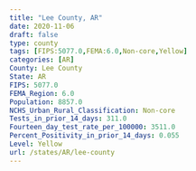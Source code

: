 ```yaml
---
title: "Lee County, AR"
date: 2020-11-06
draft: false
type: county
tags: [FIPS:5077.0,FEMA:6.0,Non-core,Yellow]
categories: [AR]
County: Lee County
State: AR
FIPS: 5077.0
FEMA_Region: 6.0
Population: 8857.0
NCHS_Urban_Rural_Classification: Non-core
Tests_in_prior_14_days: 311.0
Fourteen_day_test_rate_per_100000: 3511.0
Percent_Positivity_in_prior_14_days: 0.055
Level: Yellow
url: /states/AR/lee-county
---
```



